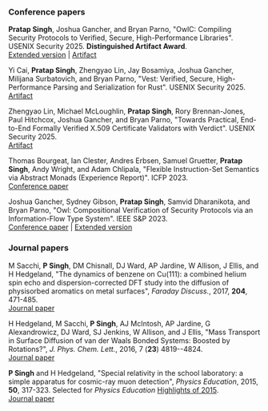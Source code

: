 
### Conference papers

**Pratap Singh**, Joshua Gancher, and Bryan Parno, "OwlC: Compiling Security Protocols to Verified, Secure, High-Performance Libraries". USENIX Security 2025. **Distinguished Artifact Award**.    
[Extended version](https://ia.cr/2025/1092) | [Artifact](https://doi.org/10.5281/zenodo.15605318)

Yi Cai, **Pratap Singh**, Zhengyao Lin, Jay Bosamiya, Joshua Gancher, Milijana Surbatovich, and Bryan Parno, "Vest: Verified, Secure, High-Performance Parsing and Serialization for Rust". USENIX Security 2025.    
[Artifact](https://doi.org/10.5281/zenodo.15611103)

Zhengyao Lin, Michael McLoughlin, **Pratap Singh**, Rory Brennan-Jones, Paul Hitchcox, Joshua Gancher, and Bryan Parno, "Towards Practical, End-to-End Formally Verified X.509 Certificate Validators with Verdict". USENIX Security 2025.  
[Artifact](https://doi.org/10.5281/zenodo.15468400)

Thomas Bourgeat, Ian Clester, Andres Erbsen, Samuel Gruetter, **Pratap Singh**, Andy Wright, and Adam Chlipala, "Flexible Instruction-Set Semantics via Abstract Monads (Experience Report)". ICFP 2023.    
[Conference paper](https://doi.org/10.1145/3607833)

Joshua Gancher, Sydney Gibson, **Pratap Singh**, Samvid Dharanikota, and Bryan Parno, "Owl: Compositional Verification of Security Protocols via an Information-Flow Type System". IEEE S&P 2023.    
[Conference paper](https://doi.org/10.1109/sp46215.2023.10179477) | [Extended version](https://eprint.iacr.org/2023/473.pdf)

### Journal papers

M Sacchi, **P Singh**, DM Chisnall, DJ Ward, AP Jardine, W Allison, J Ellis, and H Hedgeland, "The dynamics of benzene on Cu(111): a combined helium spin echo and dispersion-corrected DFT study into the diffusion of physisorbed aromatics on metal surfaces", *Faraday Discuss.*, 2017, **204**, 471-485.    
[Journal paper](http://dx.doi.org/10.1039/C7FD00095B)

H Hedgeland, M Sacchi, **P Singh**, AJ McIntosh, AP Jardine, G Alexandrowicz, DJ Ward, SJ Jenkins, W Allison, and J Ellis, "Mass Transport in Surface Diffusion of van der Waals Bonded Systems: Boosted by Rotations?", *J. Phys. Chem. Lett.*, 2016, 7 (**23**) 4819--4824.    
[Journal paper](http://dx.doi.org/10.1021/acs.jpclett.6b02024)  

**P Singh** and H Hedgeland, "Special relativity in the school laboratory: a simple apparatus for cosmic-ray muon detection", *Physics Education*, 2015, **50**, 317-323. Selected for *Physics Education* [Highlights of 2015](https://iopscience.iop.org/journal/0031-9120/page/Highlights%20of%202015).    
[Journal paper](http://dx.doi.org/10.1088/0031-9120/50/3/317)  
 